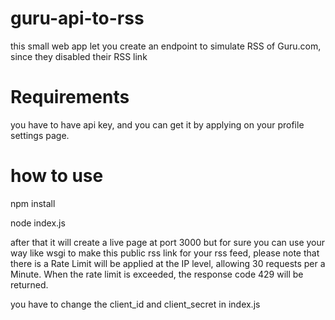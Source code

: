 # guru-api-to-rss
this small web app let you create an endpoint to simulate RSS of Guru.com, since they disabled their RSS link

# Requirements
you have to have api key, and you can get it by applying on your profile settings page.

# how to use
npm install

node index.js

after that it will create a live page at port 3000 but for sure you can use your way like wsgi to make this public rss link for your rss feed, please note that there is a Rate Limit will be applied at the IP level, allowing 30 requests per a Minute. When the rate limit is exceeded, the response code 429 will be returned.



you have to change the client_id and client_secret in index.js
